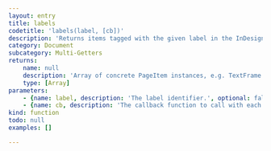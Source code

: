 ```yaml
---
layout: entry
title: labels
codetitle: 'labels(label, [cb])'
description: 'Returns items tagged with the given label in the InDesign Script Label pane (Window -> Utilities -> Script Label).'
category: Document
subcategory: Multi-Getters
returns:
    name: null
    description: 'Array of concrete PageItem instances, e.g. TextFrame or SplineItem.'
    type: [Array]
parameters:
    - {name: label, description: 'The label identifier.', optional: false, type: [String]}
    - {name: cb, description: 'The callback function to call with each item in the search result. When this function returns false the loop stops. Passed arguments: item, loopCount.', optional: true, type: [Function]}
kind: function
todo: null
examples: []

---
```

